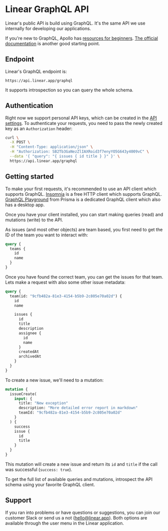 # Linear GraphQL API

Linear's public API is build using GraphQL. It's the same API we use internally for developing our applications.

If you're new to GraphQL, Apollo has [resources for beginners](https://blog.apollographql.com/the-basics-of-graphql-in-5-links-9e1dc4cac055). [The official documentation](https://graphql.org/) is another good starting point.

## Endpoint

Linear's GraphQL endpoint is:

```
https://api.linear.app/graphql
```

It supports introspection so you can query the whole schema.

## Authentication

Right now we support personal API keys, which can be created in the [API settings](https://linear.app/settings/api). To authenticate your requests, you need to pass the newly created key as an `Authorization` header:

```bash
curl \
  -X POST \
  -H "Content-Type: application/json" \
  -H "Authorization: SB2Tb3GaNezZlIAXRoid3f7enyYO5G643y4009vC" \
  --data '{ "query": "{ issues { id title } }" }' \
  https://api.linear.app/graphql
```

## Getting started

To make your first requests, it's recommended to use an API client which supports GraphQL. [Insomnia](https://insomnia.rest/) is a free HTTP client which supports GraphQL. [GraphQL Playground](https://github.com/prisma/graphql-playground) from Prisma is a dedicated GraphQL client which also has a desktop app.

Once you have your client installed, you can start making queries (read) and mutations (write) to the API.

As issues (and most other objects) are team based, you first need to get the ID of the team you want to interact with:

```graphql
query {
  teams {
    id
    name
  }
}
```

Once you have found the correct team, you can get the issues for that team. Lets make a request with also some other issue metadata:

```graphql
query {
  team(id: "9cfb482a-81e3-4154-b5b9-2c805e70a02d") {
    id
    name

    issues {
      id
      title
      description
      assignee {
        id
        name
      }
      createdAt
      archivedAt
    }
  }
}
```

To create a new issue, we'll need to a mutation:

```graphql
mutation {
  issueCreate(
    input: {
      title: "New exception"
      description: "More detailed error report in markdown"
      teamId: "9cfb482a-81e3-4154-b5b9-2c805e70a02d"
    }
  ) {
    success
    issue {
      id
      title
    }
  }
}
```

This mutation will create a new issue and return its `id` and `title` if the call was successful (`success: true`).

To get the full list of available queries and mutations, introspect the API schema using your favorite GraphQL client.

## Support

If you ran into problems or have questions or suggestions, you can join our customer Slack or send us a not (hello@linear.app). Both options are available through the user menu in the Linear application.
